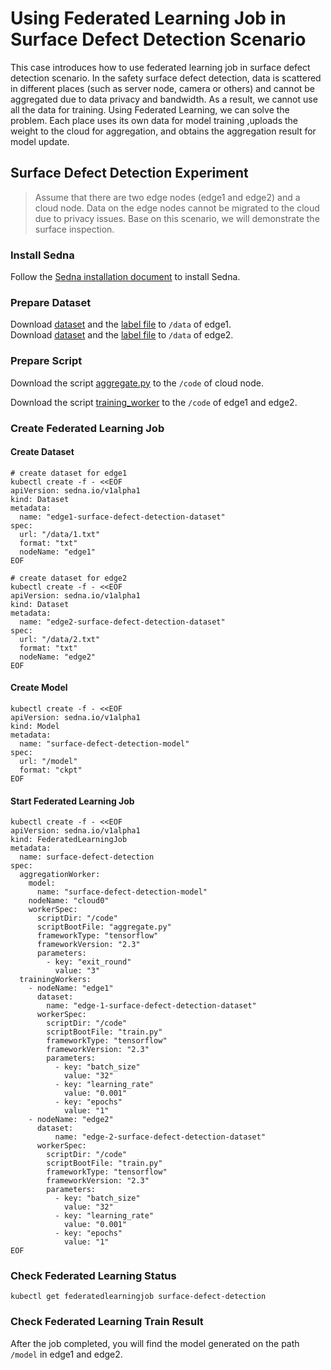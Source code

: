 # Using Federated Learning Job in Surface Defect Detection Scenario
This case introduces how to use federated learning job in surface defect detection scenario.
In the safety surface defect detection, data is scattered in different places (such as server node, camera or others) and cannot be aggregated due to data privacy and bandwidth. As a result, we cannot use all the data for training.
Using Federated Learning, we can solve the problem. Each place uses its own data for model training ,uploads the weight to the cloud for aggregation, and obtains the aggregation result for model update.


## Surface Defect Detection Experiment
> Assume that there are two edge nodes (edge1 and edge2) and a cloud node. Data on the edge nodes cannot be migrated to the cloud due to privacy issues.
> Base on this scenario, we will demonstrate the surface inspection.

### Install Sedna

Follow the [Sedna installation document](/docs/setup/install.md) to install Sedna.
 
### Prepare Dataset

Download [dataset](https://github.com/abin24/Magnetic-tile-defect-datasets.) and the [label file](/examples/federated_learning/surface_defect_detection/data/1.txt) to `/data` of edge1.  
Download [dataset](https://github.com/abin24/Magnetic-tile-defect-datasets.) and the [label file](/examples/federated_learning/surface_defect_detection/data/2.txt) to `/data` of edge2.

### Prepare Script

Download the script [aggregate.py](/examples/federated_learning/surface_defect_detection/aggregation_worker/aggregate.py) to the `/code` of cloud node.

Download the script [training_worker](/examples/federated_learning/surface_defect_detection/training_worker/train.py) to the `/code` of edge1 and edge2.


### Create Federated Learning Job 

#### Create Dataset

```
# create dataset for edge1
kubectl create -f - <<EOF
apiVersion: sedna.io/v1alpha1
kind: Dataset
metadata:
  name: "edge1-surface-defect-detection-dataset"
spec:
  url: "/data/1.txt"
  format: "txt"
  nodeName: "edge1"
EOF

# create dataset for edge2
kubectl create -f - <<EOF
apiVersion: sedna.io/v1alpha1
kind: Dataset
metadata:
  name: "edge2-surface-defect-detection-dataset"
spec:
  url: "/data/2.txt"
  format: "txt"
  nodeName: "edge2"
EOF
```

#### Create Model

```
kubectl create -f - <<EOF
apiVersion: sedna.io/v1alpha1
kind: Model
metadata:
  name: "surface-defect-detection-model"
spec:
  url: "/model"
  format: "ckpt"
EOF
```

#### Start Federated Learning Job

```
kubectl create -f - <<EOF
apiVersion: sedna.io/v1alpha1
kind: FederatedLearningJob
metadata:
  name: surface-defect-detection
spec:
  aggregationWorker:
    model:
      name: "surface-defect-detection-model"
    nodeName: "cloud0"
    workerSpec:
      scriptDir: "/code"
      scriptBootFile: "aggregate.py"
      frameworkType: "tensorflow"
      frameworkVersion: "2.3"
      parameters:
        - key: "exit_round"
          value: "3"
  trainingWorkers:
    - nodeName: "edge1"
      dataset:
        name: "edge-1-surface-defect-detection-dataset"
      workerSpec:
        scriptDir: "/code"
        scriptBootFile: "train.py"
        frameworkType: "tensorflow"
        frameworkVersion: "2.3"
        parameters:
          - key: "batch_size"
            value: "32"
          - key: "learning_rate"
            value: "0.001"
          - key: "epochs"
            value: "1"
    - nodeName: "edge2"
      dataset:
          name: "edge-2-surface-defect-detection-dataset"
      workerSpec:
        scriptDir: "/code"
        scriptBootFile: "train.py"
        frameworkType: "tensorflow"
        frameworkVersion: "2.3"
        parameters:
          - key: "batch_size"
            value: "32"
          - key: "learning_rate"
            value: "0.001"
          - key: "epochs"
            value: "1"
EOF
```

### Check Federated Learning Status

```
kubectl get federatedlearningjob surface-defect-detection
```

### Check Federated Learning Train Result
After the job completed, you will find the model generated on the path `/model` in edge1 and edge2.